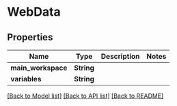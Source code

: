 # WebData

## Properties

Name | Type | Description | Notes
------------ | ------------- | ------------- | -------------
**main_workspace** | **String** |  | 
**variables** | **String** |  | 

[[Back to Model list]](../README.md#documentation-for-models) [[Back to API list]](../README.md#documentation-for-api-endpoints) [[Back to README]](../README.md)


